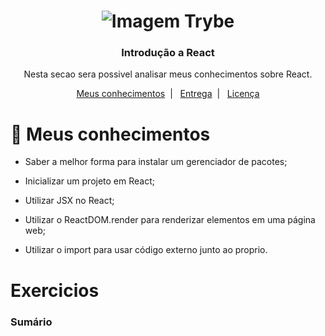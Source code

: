 <h1 align="center">
    <img alt="Imagem Trybe" src="https://media.licdn.com/dms/image/C4D16AQGBxtWPbZcNRg/profile-displaybackgroundimage-shrink_200_800/0/1644644094481?e=2147483647&v=beta&t=WXCuv3v7rjkMJKCqnhKdMt7gI9zzkOs9do7oirDm_M4"/>
</h1>

<h3 align="center">
Introdução a React 
</h3>
<p align="center"> Nesta secao sera possivel analisar meus conhecimentos sobre React. 
</p>

<p align="center">
  <a href="#rocket-Sobre-o-Exercício">Meus conhecimentos</a>&nbsp;&nbsp;|&nbsp;&nbsp;
  <a href="#Entrega">Entrega</a>&nbsp;&nbsp;|&nbsp;&nbsp;
  <a href="#Licença">Licença</a>
</p>

# :rocket: Meus conhecimentos
- Saber a melhor forma para instalar um gerenciador de pacotes;

- Inicializar um projeto em React;

- Utilizar JSX no React;

- Utilizar o ReactDOM.render para renderizar elementos em uma página web;

- Utilizar o import para usar código externo junto ao proprio.
#

# Exercicios

### Sumário
```